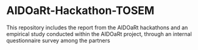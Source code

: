 # AIDOaRt-Hackathon-TOSEM
This repository includes the report from the AIDOaRt hackathons and an empirical study conducted within the AIDOaRt project, through an internal questionnaire survey among the partners
